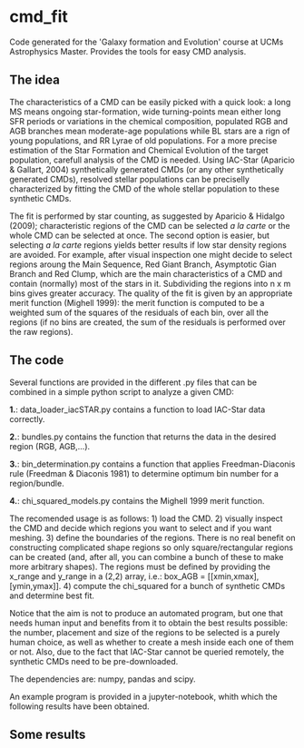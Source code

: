 # cmd_fit
Code generated for the 'Galaxy formation and Evolution' course at UCMs Astrophysics Master. Provides the tools for easy CMD analysis.

## The idea
The characteristics of a CMD can be easily picked with a quick look: a long MS means ongoing star-formation, wide turning-points mean either long SFR periods or variations in the chemical composition, populated RGB and AGB branches mean moderate-age populations while BL stars are a rign of young populations, and RR Lyrae of old populations. For a more precise estimation of the Star Formation and Chemical Evolution of the target population, carefull analysis of the CMD is needed. Using IAC-Star (Aparicio & Gallart, 2004) synthetically generated CMDs (or any other synthetically generated CMDs), resolved stellar populations can be preciselly characterized by fitting the CMD of the whole stellar population to these synthetic CMDs.

The fit is performed by star counting, as suggested by Aparicio & Hidalgo (2009); characteristic regions of the CMD can be selected _a la carte_ or the whole CMD can be selected at once. The second option is easier, but selecting _a la carte_ regions yields better results if low star density regions are avoided. For example, after visual inspection one might decide to select regions aroung the Main Sequence, Red Giant Branch, Asymptotic Gian Branch and Red Clump, which are the main characteristics of a CMD and contain (normally) most of the stars in it. Subdividing the regions into n x m bins gives greater accuracy. The quality of the fit is given by an appropriate merit function (Mighell 1999): the merit function is computed to be a weighted sum of the squares of the residuals of each bin, over all the regions (if no bins are created, the sum of the residuals is performed over the raw regions).

## The code
Several functions are provided in the different .py files that can be combined in a simple python script to analyze a given CMD:

**1.**: data_loader_iacSTAR.py contains a function to load IAC-Star data correctly.

**2.**: bundles.py contains the function that returns the data in the desired region (RGB, AGB,...).

**3.**: bin_determination.py contains a function that applies Freedman-Diaconis rule (Freedman & Diaconis 1981) to determine optimum bin number for a region/bundle.

**4.**: chi_squared_models.py contains the Mighell 1999 merit function.

The recomended usage is as follows: 1) load the CMD. 2) visually inspect the CMD and decide which regions you want to select and if you want meshing. 3) define the boundaries of the regions. There is no real benefit on constructing complicated shape regions so only square/rectangular regions can be created (and, after all, you can combine a bunch of these to make more arbitrary shapes). The regions must be defined by providing the x_range and y_range in a (2,2) array, i.e.: box_AGB = [[xmin,xmax],[ymin,ymax]]. 4) compute the chi_squared for a bunch of synthetic CMDs and determine best fit.

Notice that the aim is not to produce an automated program, but one that needs human input and benefits from it to obtain the best results possible: the number, placement and size of the regions to be selected is a purely human choice, as well as whether to create a mesh inside each one of them or not. Also, due to the fact that IAC-Star cannot be queried remotely, the synthetic CMDs need to be pre-downloaded.

The dependencies are: numpy, pandas and scipy.


An example program is provided in a jupyter-notebook, whith which the following results have been obtained.

## Some results
